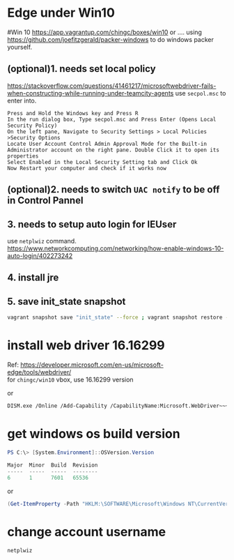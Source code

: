 Edge under Win10
===
#Win 10 
https://app.vagrantup.com/chingc/boxes/win10
or .... using https://github.com/joefitzgerald/packer-windows to do windows packer yourself.

## (optional)1. needs set local policy
https://stackoverflow.com/questions/41461217/microsoftwebdriver-fails-when-constructing-while-running-under-teamcity-agents
use `secpol.msc` to enter into.
```
Press and Hold the Windows key and Press R
In the run dialog box, Type secpol.msc and Press Enter (Opens Local Security Policy)
On the left pane, Navigate to Security Settings > Local Policies >Security Options
Locate User Account Control Admin Approval Mode for the Built-in Administrator account on the right pane. Double Click it to open its properties
Select Enabled in the Local Security Setting tab and Click Ok
Now Restart your computer and check if it works now
```

## (optional)2. needs to switch `UAC notify` to be off in Control Pannel

## 3. needs to setup auto login for IEUser
use `netplwiz` command.
https://www.networkcomputing.com/networking/how-enable-windows-10-auto-login/402273242

## 4. install jre

## 5. save init_state snapshot
```bash
vagrant snapshot save "init_state" --force ; vagrant snapshot restore --provision init_state
```

# install web driver 16.16299

Ref: https://developer.microsoft.com/en-us/microsoft-edge/tools/webdriver/    
for `chingc/win10` vbox, use 16.16299 version

or 
```bash
DISM.exe /Online /Add-Capability /CapabilityName:Microsoft.WebDriver~~~~0.0.1.0
```

# get windows os build version
```powershell
PS C:\> [System.Environment]::OSVersion.Version

Major  Minor  Build  Revision
-----  -----  -----  --------
6      1      7601   65536
```
or
```powershell
(Get-ItemProperty -Path "HKLM:\SOFTWARE\Microsoft\Windows NT\CurrentVersion" -Name ReleaseId).ReleaseId
```
# change account username
```bash
netplwiz
```
